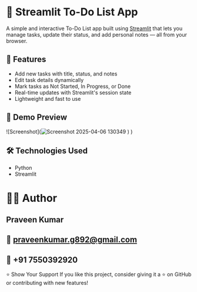 # 📝 Streamlit To-Do List App

A simple and interactive To-Do List app built using [Streamlit](https://streamlit.io/) that lets you manage tasks, update their status, and add personal notes — all from your browser.

## 🚀 Features

- Add new tasks with title, status, and notes
- Edit task details dynamically
- Mark tasks as Not Started, In Progress, or Done
- Real-time updates with Streamlit's session state
- Lightweight and fast to use

## 📸 Demo Preview

![Screenshot](![Screenshot 2025-04-06 130349](https://github.com/user-attachments/assets/ea46d700-878d-4fbb-a31e-1299b270aa60)
)
)

## 🛠️ Technologies Used

- Python
- Streamlit

# 🙋‍♂️ Author
## Praveen Kumar
## 📧 praveenkumar.g892@gmail.com
## 📱 +91 7550392920

⭐️ Show Your Support
If you like this project, consider giving it a ⭐️ on GitHub or contributing with new features!
